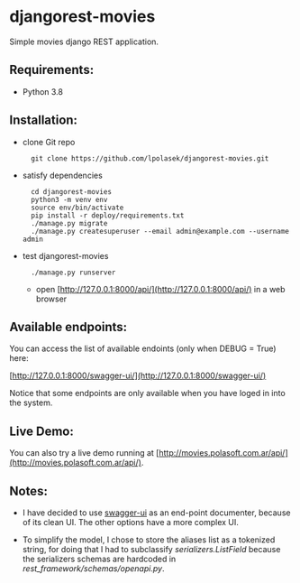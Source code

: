 djangorest-movies
=================
Simple movies django REST application.

Requirements:
-------------
* Python 3.8

Installation:
-------------
* clone Git repo

        git clone https://github.com/lpolasek/djangorest-movies.git

* satisfy dependencies

        cd djangorest-movies
        python3 -m venv env
        source env/bin/activate
        pip install -r deploy/requirements.txt
        ./manage.py migrate
        ./manage.py createsuperuser --email admin@example.com --username admin

* test djangorest-movies

        ./manage.py runserver

    - open [http://127.0.0.1:8000/api/](http://127.0.0.1:8000/api/) in a web browser


Available endpoints:
--------------------

You can access the list of available endoints (only when DEBUG = True) here:

  [http://127.0.0.1:8000/swagger-ui/](http://127.0.0.1:8000/swagger-ui/)

Notice that some endpoints are only available when you have loged in into the system.

Live Demo:
----------

You can also try a live demo running at [http://movies.polasoft.com.ar/api/](http://movies.polasoft.com.ar/api/).

Notes:
------

* I have decided to use [swagger-ui](https://swagger.io/tools/swagger-ui/) as an end-point documenter, because of its clean UI. The other options have a more complex UI.

* To simplify the model, I chose to store the aliases list as a tokenized string, for doing that I had to subclassify *serializers.ListField* because the serializers schemas are hardcoded in *rest_framework/schemas/openapi.py*.
